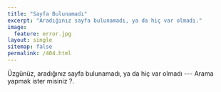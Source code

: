 ```yaml
---
title: "Sayfa Bulunamadı"
excerpt: "Aradığınız sayfa bulunamadı, ya da hiç var olmadı."
image:
  feature: error.jpg
layout: single
sitemap: false
permalink: /404.html
---
```


Üzgünüz, aradığınız sayfa bulunamadı, ya da hiç var olmadı --- Arama yapmak ister misiniz ?.

<script type="text/javascript">
  var GOOG_FIXURL_LANG = 'en';
  var GOOG_FIXURL_SITE = '{{ site.url }}'
</script>
<script type="text/javascript"
  src="//linkhelp.clients.google.com/tbproxy/lh/wm/fixurl.js">
</script>
